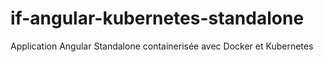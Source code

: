 # if-angular-kubernetes-standalone
Application Angular Standalone containerisée avec Docker et Kubernetes
